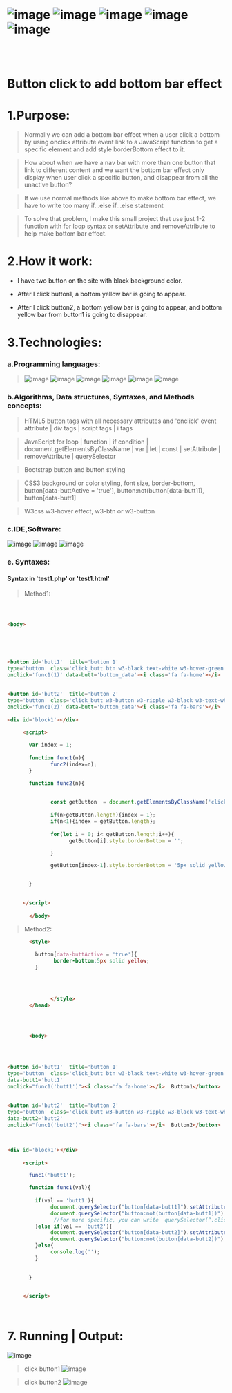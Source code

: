 # ![image](https://img.shields.io/badge/JavaScript-black?style=for-the-badge&logo=javascript)  ![image](https://img.shields.io/badge/HTML5-black?style=for-the-badge&logo=html5) ![image](https://img.shields.io/badge/PHP-white?style=for-the-badge&logo=php) ![image](https://img.shields.io/badge/Bootstrap-white?style=for-the-badge&logo=bootstrap) ![image](https://img.shields.io/badge/CSS3-black?style=for-the-badge&logo=css3) 

<br><br>

# Button click to add bottom bar effect


# 1.Purpose:
> Normally we can add a bottom bar effect when a user click a bottom by using onclick attribute event link to  a JavaScript function to get a specific element and add style borderBottom effect to it.

> How about when we have a nav bar with more than one button that link to different content and we want the bottom bar effect only display when user click a specific button, and disappear from all the unactive button?

> If we use normal methods like above to make bottom bar effect, we have to write too many if...else if...else statement

> To solve that problem, I make this small project that use just 1-2 function with for loop syntax or setAttribute and removeAttribute to help make bottom bar effect. 


# 2.How it work:

- I have two button on the site with black background color. 

- After I click button1, a bottom yellow bar is going to appear.

- After I click button2, a bottom yellow bar is going to appear, and bottom yellow bar from button1 is going to disappear.

# 3.Technologies:

### a.Programming languages:

> ![image](https://img.shields.io/badge/PHP-PHP-blueviolet) ![image](https://img.shields.io/badge/HTML-HTML5-orange)  ![image](https://img.shields.io/badge/CSS-CSS3-blue)  ![image](https://img.shields.io/badge/B-Bootstrap-blueviolet) ![image](https://img.shields.io/badge/W3CSS-W3CSS-green) ![image](https://img.shields.io/badge/JS-JavaScript-yellow)

### b.Algorithms, Data structures, Syntaxes, and Methods concepts:

> HTML5 button tags with all necessary attributes and 'onclick' event attribute | div tags | script tags | i tags 

>  JavaScript for loop | function | if condition | document.getElementsByClassName | var | let  | const | setAttribute | removeAttribute | querySelector

> Bootstrap button and button styling

>  CSS3 background or color styling, font size, border-bottom, button[data-buttActive = 'true'], button:not(button[data-butt1]), button[data-butt1]

>  W3css   w3-hover effect, w3-btn or w3-button  

### c.IDE,Software:

![image](https://user-images.githubusercontent.com/82598726/181828247-0a180433-7628-45d0-91fc-c653225c57aa.png) ![image](https://user-images.githubusercontent.com/82598726/181828341-f2d35c6d-863e-4f1c-af84-a9ebc1e33d58.png) ![image](https://user-images.githubusercontent.com/82598726/181830045-2769b49a-2b5a-43ad-b519-5ae02d5b736a.png) 

### e. Syntaxes:

#### Syntax in 'test1.php' or 'test1.html'

> Method1:

```html



<body>
          

      


<button id='butt1'  title='button 1' 
type='button' class='click_butt btn w3-black text-white w3-hover-green'
onclick='func1(1)' data-butt='button_data'><i class='fa fa-home'></i>  Button1</button>
       
       
<button id='butt2'  title='button 2' 
type='button' class='click_butt w3-button w3-ripple w3-black w3-text-white w3-hover-red'
onclick='func1(2)' data-butt='button_data'><i class='fa fa-bars'></i>  Button2</button>
    
<div id='block1'></div>
    
     <script>

       var index = 1;
       
       function func1(n){
              func2(index=n);
       }

       function func2(n){
             

              const getButton  = document.getElementsByClassName('click_butt');
       
              if(n>getButton.length){index = 1};
              if(n<1){index = getButton.length};
            
              for(let i = 0; i< getButton.length;i++){
                    getButton[i].style.borderBottom = ''; 

              }

              getButton[index-1].style.borderBottom = '5px solid yellow';


       }
     

     </script>
      
       </body>
```

> Method2: 

```html
       <style>
            
         button[data-buttActive = 'true']{
               border-bottom:5px solid yellow;
         }


          
      
              </style>
       </head>




       <body>
          
                


<button id='butt1'  title='button 1' 
type='button' class='click_butt btn w3-black text-white w3-hover-green'
data-butt1='butt1'
onclick="func1('butt1')"><i class='fa fa-home'></i>  Button1</button>
       
       
<button id='butt2'  title='button 2' 
type='button' class='click_butt w3-button w3-ripple w3-black w3-text-white w3-hover-red'
data-butt2='butt2'
onclick="func1('butt2')"><i class='fa fa-bars'></i>  Button2</button>


    
<div id='block1'></div>
    
     <script>

       func1('butt1');     

       function func1(val){
             
         if(val == 'butt1'){
              document.querySelector("button[data-butt1]").setAttribute('data-buttActive','true');
              document.querySelector("button:not(button[data-butt1])").removeAttribute('data-buttActive');
               //for more specific, you can write  querySelector(“.click_butt:not(button[data-butt1])”)
         }else if(val == 'butt2'){
              document.querySelector("button[data-butt2]").setAttribute('data-buttActive','true');
              document.querySelector("button:not(button[data-butt2])").removeAttribute('data-buttActive');
         }else{
              console.log('');
         }
          

       }
     

     </script>

      
```

# 7. Running | Output:
![image](https://user-images.githubusercontent.com/82598726/182687871-f195cb64-dd44-48ca-8e88-5a158d6f485c.png)

>click button1
![image](https://user-images.githubusercontent.com/82598726/182687968-5116ecf8-08af-46b4-bb11-1cb4ced64ec2.png)

>click button2
![image](https://user-images.githubusercontent.com/82598726/182688100-d5d5f6e3-062b-4e32-aa8f-6f025bff5bdd.png)



